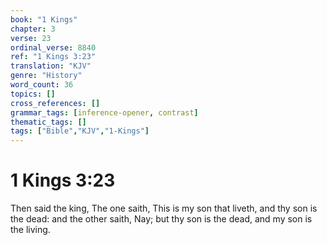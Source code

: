 ```yaml
---
book: "1 Kings"
chapter: 3
verse: 23
ordinal_verse: 8840
ref: "1 Kings 3:23"
translation: "KJV"
genre: "History"
word_count: 36
topics: []
cross_references: []
grammar_tags: [inference-opener, contrast]
thematic_tags: []
tags: ["Bible","KJV","1-Kings"]
---
```


# 1 Kings 3:23

Then said the king, The one saith, This is my son that liveth, and thy son is the dead: and the other saith, Nay; but thy son is the dead, and my son is the living.
